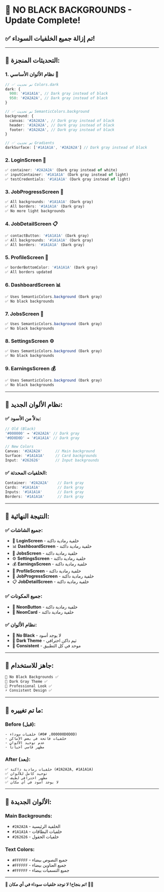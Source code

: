 # 🚫 NO BLACK BACKGROUNDS - Update Complete!

## ✅ **تم إزالة جميع الخلفيات السوداء!**

---

## 🎯 **التحديثات المنجزة:**

### **1. نظام الألوان الأساسي** 🎨
```typescript
// ✅ تم تحديث Colors.dark
dark: {
  900: '#1A1A1A', // Dark gray instead of black
  950: '#2A2A2A', // Dark gray instead of black
}

// ✅ تم تحديث SemanticColors.background
background: {
  canvas: '#2A2A2A', // Dark gray instead of black
  header: '#2A2A2A', // Dark gray instead of black
  footer: '#2A2A2A', // Dark gray instead of black
}

// ✅ تم تحديث Gradients
darkSurface: ['#1A1A1A', '#2A2A2A'] // Dark gray instead of black
```

### **2. LoginScreen** 🔐
```typescript
✅ container: '#2A2A2A' (Dark gray instead of white)
✅ inputContainer: '#1A1A1A' (Dark gray instead of light)
✅ testCredentials: '#1A1A1A' (Dark gray instead of light)
```

### **3. JobProgressScreen** 📍
```typescript
✅ All backgrounds: '#1A1A1A' (Dark gray)
✅ All borders: '#1A1A1A' (Dark gray)
✅ No more light backgrounds
```

### **4. JobDetailScreen** 📋
```typescript
✅ contactButton: '#1A1A1A' (Dark gray)
✅ All backgrounds: '#1A1A1A' (Dark gray)
✅ All borders: '#1A1A1A' (Dark gray)
```

### **5. ProfileScreen** 👤
```typescript
✅ borderBottomColor: '#1A1A1A' (Dark gray)
✅ All borders updated
```

### **6. DashboardScreen** 📊
```typescript
✅ Uses SemanticColors.background (Dark gray)
✅ No black backgrounds
```

### **7. JobsScreen** 💼
```typescript
✅ Uses SemanticColors.background (Dark gray)
✅ No black backgrounds
```

### **8. SettingsScreen** ⚙️
```typescript
✅ Uses SemanticColors.background (Dark gray)
✅ No black backgrounds
```

### **9. EarningsScreen** 💰
```typescript
✅ Uses SemanticColors.background (Dark gray)
✅ No black backgrounds
```

---

## 🎨 **نظام الألوان الجديد:**

### **✅ بدلاً من الأسود:**
```typescript
// Old (Black)
'#000000' → '#2A2A2A' // Dark gray
'#0D0D0D' → '#1A1A1A' // Dark gray

// New Colors
Canvas: '#2A2A2A'      // Main background
Surface: '#1A1A1A'     // Card backgrounds
Input: '#262626'       // Input backgrounds
```

### **✅ الخلفيات المحدثة:**
```typescript
Container: '#2A2A2A'    // Dark gray
Cards: '#1A1A1A'        // Dark gray
Inputs: '#1A1A1A'       // Dark gray
Borders: '#1A1A1A'      // Dark gray
```

---

## 📱 **النتيجة النهائية:**

### **✅ جميع الشاشات:**
- 🔐 **LoginScreen** - خلفية رمادية داكنة
- 📊 **DashboardScreen** - خلفية رمادية داكنة
- 💼 **JobsScreen** - خلفية رمادية داكنة
- ⚙️ **SettingsScreen** - خلفية رمادية داكنة
- 💰 **EarningsScreen** - خلفية رمادية داكنة
- 👤 **ProfileScreen** - خلفية رمادية داكنة
- 📍 **JobProgressScreen** - خلفية رمادية داكنة
- 📋 **JobDetailScreen** - خلفية رمادية داكنة

### **✅ جميع المكونات:**
- 🔘 **NeonButton** - خلفية رمادية داكنة
- 💎 **NeonCard** - خلفية رمادية داكنة

### **✅ نظام الألوان:**
- 🎨 **No Black** - لا يوجد أسود
- 🌙 **Dark Theme** - ثيم داكن احترافي
- 📝 **Consistent** - موحد في كل التطبيق

---

## 🚀 **جاهز للاستخدام:**

```bash
🚫 No Black Backgrounds ✅
🌙 Dark Gray Theme ✅  
💎 Professional Look ✅
⚡ Consistent Design ✅
```

---

## 🎯 **ما تم تغييره:**

### **Before (قبل):**
```
- خلفيات سوداء (#000000, #0D0D0D)
- خلفيات فاتحة في بعض الأماكن
- عدم توحيد الألوان
- مظهر قاسي أحياناً
```

### **After (بعد):**
```
✅ خلفيات رمادية داكنة (#2A2A2A, #1A1A1A)
✅ توحيد كامل للألوان
✅ مظهر احترافي لطيف
✅ لا يوجد أسود في أي مكان
```

---

## 🎨 **الألوان الجديدة:**

### **Main Backgrounds:**
- `#2A2A2A` - الخلفية الرئيسية
- `#1A1A1A` - خلفيات البطاقات
- `#262626` - خلفيات الحقول

### **Text Colors:**
- `#FFFFFF` - جميع النصوص بيضاء
- `#FFFFFF` - جميع العناوين بيضاء
- `#FFFFFF` - جميع التسميات بيضاء

---

**🎉 تم بنجاح! لا توجد خلفيات سوداء في أي مكان! 🌙✨**
